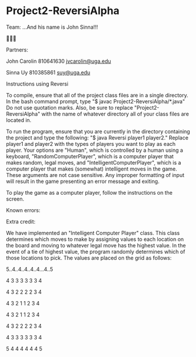 # Project2-ReversiAlpha
Team: ...And his name is John Sinna!!!

🎺🎺🎺


Partners:

John Carolin 810641630 jvcarolin@uga.edu

Sinna Uy 810385861 suy@uga.edu


Instructions using Reversi


To compile, ensure that all of the project class files are in a single directory.
In the bash command prompt, type "$ javac Project2-ReversiAlpha/*.java" Do not use
quotation marks. Also, be sure to replace "Project2-ReversiAlpha" with the name of
whatever directory all of your class files are located in.


To run the program, ensure that you are currently in the directory containing the project
and type the following: "$ java Reversi player1 player2." Replace player1 and player2 with
the types of players you want to play as each player. Your options are "Human", which is
controlled by a human using a keyboard, "RandomComputerPlayer", which is a computer
player that makes random, legal moves, and "IntelligentComputerPlayer", which is a computer
player that makes (somewhat) intelligent moves in the game. These arguments are not case
sensitive. Any improper formatting of input will result in the game presenting an 
error message and exiting.


To play the game as a computer player, follow the instructions on the screen. 


Known errors:



Extra credit:


We have implemented an "Intelligent Computer Player" class. This class determines which
moves to make by assigning values to each location on the board and moving to whatever
legal move has the highest value. In the event of a tie of highest value, the program
randomly determines which of those locations to pick. The values are placed on the grid
as follows:

5..4..4..4..4..4...4..5

4	  3	  3	  3	  3	  3	  3	  4

4  	3  	2  	2  	2  	2  	3  	4

4	  3  	2	  1	  1	  2	  3	  4

4	  3	  2	  1	  1	  2	  3	  4

4	  3	  2	  2	  2	  2	  3	  4

4	  3	  3	  3	  3	  3	  3	  4

5	  4	  4	  4	  4	  4	  4	  5
